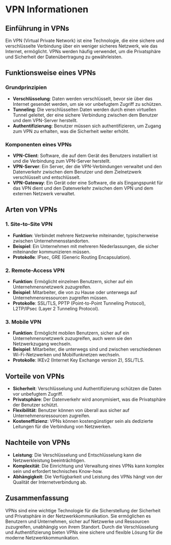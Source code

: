 # VPN Informationen

## Einführung in VPNs

Ein VPN (Virtual Private Network) ist eine Technologie, die eine sichere und verschlüsselte Verbindung über ein weniger sicheres Netzwerk, wie das Internet, ermöglicht. VPNs werden häufig verwendet, um die Privatsphäre und Sicherheit der Datenübertragung zu gewährleisten.

## Funktionsweise eines VPNs

### Grundprinzipien
- **Verschlüsselung**: Daten werden verschlüsselt, bevor sie über das Internet gesendet werden, um sie vor unbefugtem Zugriff zu schützen.
- **Tunneling**: Die verschlüsselten Daten werden durch einen virtuellen Tunnel geleitet, der eine sichere Verbindung zwischen dem Benutzer und dem VPN-Server herstellt.
- **Authentifizierung**: Benutzer müssen sich authentifizieren, um Zugang zum VPN zu erhalten, was die Sicherheit weiter erhöht.

### Komponenten eines VPNs
- **VPN-Client**: Software, die auf dem Gerät des Benutzers installiert ist und die Verbindung zum VPN-Server herstellt.
- **VPN-Server**: Ein Server, der die VPN-Verbindungen verwaltet und den Datenverkehr zwischen dem Benutzer und dem Zielnetzwerk verschlüsselt und entschlüsselt.
- **VPN-Gateway**: Ein Gerät oder eine Software, die als Eingangspunkt für das VPN dient und den Datenverkehr zwischen dem VPN und dem externen Netzwerk verwaltet.

## Arten von VPNs

### 1. Site-to-Site VPN
- **Funktion**: Verbindet mehrere Netzwerke miteinander, typischerweise zwischen Unternehmensstandorten.
- **Beispiel**: Ein Unternehmen mit mehreren Niederlassungen, die sicher miteinander kommunizieren müssen.
- **Protokolle**: IPsec, GRE (Generic Routing Encapsulation).

### 2. Remote-Access VPN
- **Funktion**: Ermöglicht einzelnen Benutzern, sicher auf ein Unternehmensnetzwerk zuzugreifen.
- **Beispiel**: Mitarbeiter, die von zu Hause oder unterwegs auf Unternehmensressourcen zugreifen müssen.
- **Protokolle**: SSL/TLS, PPTP (Point-to-Point Tunneling Protocol), L2TP/IPsec (Layer 2 Tunneling Protocol).

### 3. Mobile VPN
- **Funktion**: Ermöglicht mobilen Benutzern, sicher auf ein Unternehmensnetzwerk zuzugreifen, auch wenn sie den Netzwerkzugang wechseln.
- **Beispiel**: Mitarbeiter, die unterwegs sind und zwischen verschiedenen Wi-Fi-Netzwerken und Mobilfunknetzen wechseln.
- **Protokolle**: IKEv2 (Internet Key Exchange version 2), SSL/TLS.

## Vorteile von VPNs
- **Sicherheit**: Verschlüsselung und Authentifizierung schützen die Daten vor unbefugtem Zugriff.
- **Privatsphäre**: Der Datenverkehr wird anonymisiert, was die Privatsphäre der Benutzer schützt.
- **Flexibilität**: Benutzer können von überall aus sicher auf Unternehmensressourcen zugreifen.
- **Kosteneffizienz**: VPNs können kostengünstiger sein als dedizierte Leitungen für die Verbindung von Netzwerken.

## Nachteile von VPNs
- **Leistung**: Die Verschlüsselung und Entschlüsselung kann die Netzwerkleistung beeinträchtigen.
- **Komplexität**: Die Einrichtung und Verwaltung eines VPNs kann komplex sein und erfordert technisches Know-how.
- **Abhängigkeit**: Die Verfügbarkeit und Leistung des VPNs hängt von der Qualität der Internetverbindung ab.

## Zusammenfassung
VPNs sind eine wichtige Technologie für die Sicherstellung der Sicherheit und Privatsphäre in der Netzwerkkommunikation. Sie ermöglichen es Benutzern und Unternehmen, sicher auf Netzwerke und Ressourcen zuzugreifen, unabhängig von ihrem Standort. Durch die Verschlüsselung und Authentifizierung bieten VPNs eine sichere und flexible Lösung für die moderne Netzwerkkommunikation.